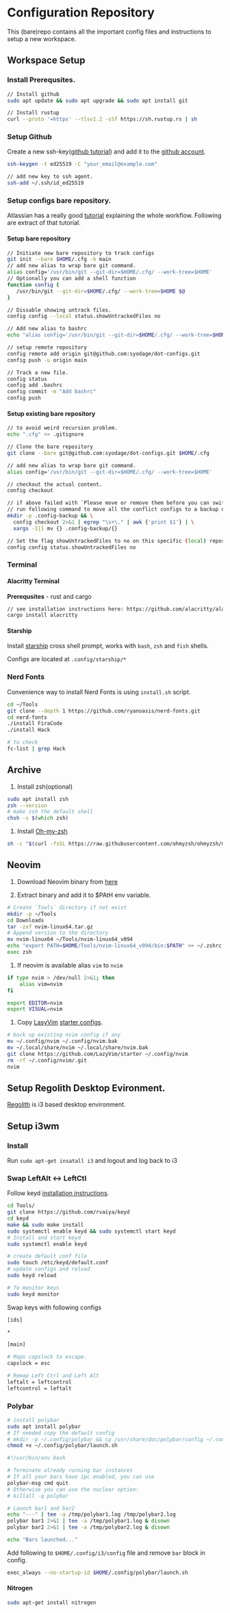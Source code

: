 # Configuration Repository

This (bare)repo contains all the important config files and instructions to setup a new workspace.

## Workspace Setup

### Install Prerequsites.

```sh
// Install github
sudo apt update && sudo apt upgrade && sudo apt install git

// Install rustup
curl --proto '=https' --tlsv1.2 -sSf https://sh.rustup.rs | sh
```

### Setup Github

Create a new ssh-key([github tutorial](https://docs.github.com/en/authentication/connecting-to-github-with-ssh/generating-a-new-ssh-key-and-adding-it-to-the-ssh-agent#generating-a-new-ssh-key)) and add it to the [github account](https://github.com/syodage).

```sh
ssh-keygen -t ed25519 -C "your_email@example.com"

// add new key to ssh agent.
ssh-add ~/.ssh/id_ed25519


```

### Setup configs bare repository.

Atlassian has a really good [tutorial](https://www.atlassian.com/git/tutorials/dotfiles) explaining the whole workflow. Following are extract of that tutorial.

#### Setup bare repository

```sh
// Initiate new bare repository to track configs
git init --bare $HOME/.cfg -b main
// add new alias to wrap bare git command.
alias config='/usr/bin/git --git-dir=$HOME/.cfg/ --work-tree=$HOME'
// Optionally you can add a shell function
function config {
   /usr/bin/git --git-dir=$HOME/.cfg/ --work-tree=$HOME $@
}

// Dissable showing untrack files.
config config --local status.showUntrackedFiles no

// Add new alias to bashrc
echo "alias config='/usr/bin/git --git-dir=$HOME/.cfg/ --work-tree=$HOME'" >> $HOME/.bashrc

// setup remote repository
config remote add origin git@github.com:syodage/dot-configs.git
config push -u origin main
```

```sh
// Track a new file.
config status
config add .bashrc
config commit -m "Add bashrc"
config push
```

#### Setup existing bare repository

```sh
// to avoid weird recursion problem.
echo ".cfg" >> .gitignore

// Clone the bare repository
git clone --bare git@github.com:syodage/dot-configs.git $HOME/.cfg

// add new alias to wrap bare git command.
alias config='/usr/bin/git --git-dir=$HOME/.cfg/ --work-tree=$HOME'

// checkout the actual content.
config checkout

// if above failed with `Please move or remove them before you can switch branches` error.
// run following command to move all the conflict configs to a backup directory
mkdir -p .config-backup && \
  config checkout 2>&1 | egrep "\s+\." | awk {'print $1'} | \
  xargs -I{} mv {} .config-backup/{}

// Set the flag showUntrackedFiles to no on this specific (local) repository.
config config status.showUntrackedFiles no

```

### Terminal

#### Alacritty Terminal

**Prerequsites** - rust and cargo

```sh
// see installation instructions here: https://github.com/alacritty/alacritty/blob/master/INSTALL.md
cargo install alacritty
```

#### Starship

Install [starship](https://starship.rs/) cross shell prompt, works with `bash`, `zsh` and `fish` shells.

Configs are located at `.config/starship/*`

### Nerd Fonts

Convenience way to install Nerd Fonts is using `install.sh` script.

```sh
cd ~/Tools
git clone --depth 1 https://github.com/ryanoasis/nerd-fonts.git
cd nerd-fonts
./install FiraCode
./install Hack

# to check
fc-list | grep Hack
```

## Archive

1. Install zsh(optional)

```zsh
sudo apt install zsh
zsh --version
# make zsh the default shell
chsh -s $(which zsh)
```

1. Install [Oh-my-zsh](https://ohmyz.sh/#install)

```zsh
sh -c "$(curl -fsSL https://raw.githubusercontent.com/ohmyzsh/ohmyzsh/master/tools/install.sh)"
```

## Neovim

1. Download Neovim binary from [here](https://neovim.io/)

1. Extract binary and add it to $PAtH env variable.

```sh
# Create `Tools` directory if not exist
mkdir -p ~/Tools
cd Downloads
tar -zxf nvim-linux64.tar.gz
# Append version to the directory
mv nvim-linux64 ~/Tools/nvim-linux64_v094
echo "export PATH=$HOME/Tools/nvim-linux64_v094/bin:$PATH" >> ~/.zshrc
exec zsh
```

1. If neovim is available alias `vim` to `nvim`

```sh
if type nvim > /dev/null 2>&1; then
    alias vim=nvim
fi

export EDITOR=nvim
export VISUAL=nvim
```

1. Copy [LasyVim](https://github.com/LazyVim/LazyVim) [starter configs](https://www.lazyvim.org/installation).

```sh
# back up existing nvim config if any
mv ~/.config/nvim ~/.config/nvim.bak
mv ~/.local/share/nvim ~/.local/share/nvim.bak
git clone https://github.com/LazyVim/starter ~/.config/nvim
rm -rf ~/.config/nvim/.git
nvim
```

## Setup Regolith Desktop Evironment.

[Regolith](https://regolith-desktop.com/) is i3 based desktop environment.

## Setup i3wm

### Install

Run `sudo apt-get insatall i3` and logout and log back to i3

### Swap LeftAlt <-> LeftCtl

Follow keyd [installation instructions](https://github.com/rvaiya/keyd#installation).

```sh
cd Tools/
git clone https://github.com/rvaiya/keyd
cd keyd
make && sudo make install
sudo systemctl enable keyd && sudo systemctl start keyd
# Install and start keyd
sudo systemctl enable keyd

# create default conf file
sudo touch /etc/keyd/default.conf
# update configs and reload
sudo keyd reload

# To monitor keys
sudo keyd monitor
```

Swap keys with following configs

```sh
[ids]

*

[main]

# Maps capslock to escape.
capslock = esc

# Remap Left Ctrl and Left Alt
leftalt = leftcontrol
leftcontrol = leftalt
```

### Polybar

```sh
# install polybar
sudo apt install polybar
# If needed copy the default config
# mkdir -p ~/.config/polybar && cp /usr/share/doc/polybar/config ~/.config/polybar/
chmod +x ~/.config/polybar/launch.sh
```

```sh
#!/usr/bin/env bash

# Terminate already running bar instances
# If all your bars have ipc enabled, you can use
polybar-msg cmd quit
# Otherwise you can use the nuclear option:
# killall -q polybar

# Launch bar1 and bar2
echo "---" | tee -a /tmp/polybar1.log /tmp/polybar2.log
polybar bar1 2>&1 | tee -a /tmp/polybar1.log & disown
polybar bar2 2>&1 | tee -a /tmp/polybar2.log & disown

echo "Bars launched..."
```

Add following to `$HOME/.config/i3/config` file and remove `bar` block in config.

```sh
exec_always --no-startup-id $HOME/.config/polybar/launch.sh
```

#### Nitrogen

```sh
sudo apt-get install nitrogen
```
